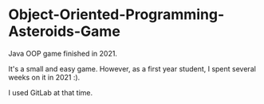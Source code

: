 # Object-Oriented-Programming-Asteroids-Game
Java OOP game finished in 2021. 


It's a small and easy game. However, as a first year student, I spent several weeks on it in 2021 :).

I used GitLab at that time.